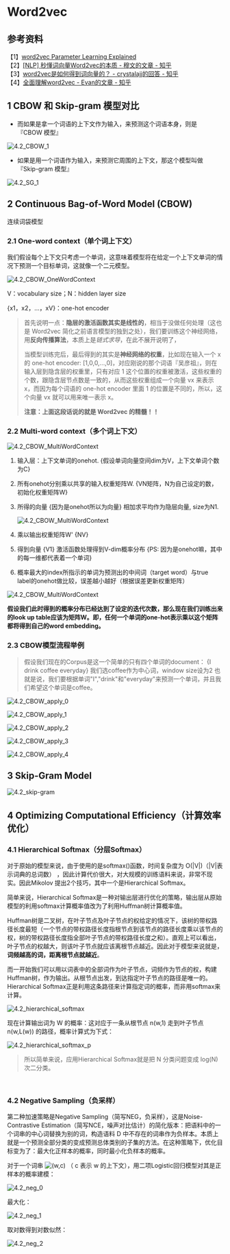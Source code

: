 # Word2vec

## 参考资料

【1】[word2vec Parameter Learning Explained](https://arxiv.org/pdf/1411.2738.pdf)    
【2】[[NLP] 秒懂词向量Word2vec的本质 - 穆文的文章 - 知乎](https://zhuanlan.zhihu.com/p/26306795)   
【3】[word2vec是如何得到词向量的？ - crystalajj的回答 - 知乎](https://www.zhihu.com/question/44832436/answer/266068967)   
【4】[全面理解word2vec - Evan的文章 - 知乎](https://zhuanlan.zhihu.com/p/33799633)   




## 1 CBOW 和 Skip-gram 模型对比

- 而如果是拿一个词语的上下文作为输入，来预测这个词语本身，则是 『CBOW 模型』

![4.2_CBOW_1](./pic/4.2/4.2_CBOW_1.png)

- 如果是用一个词语作为输入，来预测它周围的上下文，那这个模型叫做『Skip-gram 模型』

![4.2_SG_1](./pic/4.2/4.2_SG_1.png)

   

## 2 Continuous Bag-of-Word Model (CBOW)

连续词袋模型

### 2.1 One-word context（单个词上下文）

 我们假设每个上下文只考虑一个单词，这意味着模型将在给定一个上下文单词的情况下预测一个目标单词，这就像一个二元模型。

![4.2_CBOW_OneWordContext](./pic/4.2/4.2_CBOW_OneWordContext.png)

V：vocabulary size；N：hidden layer size

{x1，x2，...，xV}：one-hot encoder 

> 首先说明一点：**隐层的激活函数其实是线性的**，相当于没做任何处理（这也是 Word2vec 简化之前语言模型的独到之处），我们要训练这个神经网络，用**反向传播算法**，本质上是*链式求导*，在此不展开说明了，
>
> 当模型训练完后，最后得到的其实是**神经网络的权重**，比如现在输入一个 x 的 one-hot encoder: [1,0,0,…,0]，对应刚说的那个词语『吴彦祖』，则在输入层到隐含层的权重里，只有对应 1 这个位置的权重被激活，这些权重的个数，跟隐含层节点数是一致的，从而这些权重组成一个向量 vx 来表示x，而因为每个词语的 one-hot encoder 里面 1 的位置是不同的，所以，这个向量 vx 就可以用来唯一表示 x。
>
> **注意：上面这段话说的就是 Word2vec 的精髓！！**

   

### 2.2 Multi-word context（多个词上下文）

![4.2_CBOW_MultiWordContext](./pic/4.2/4.2_CBOW_MultiWordContext.png)

1. 输入层：上下文单词的onehot.  {假设单词向量空间dim为V，上下文单词个数为C}

2. 所有onehot分别乘以共享的输入权重矩阵W. {VN矩阵，N为自己设定的数，初始化权重矩阵W}

3. 所得的向量 {因为是onehot所以为向量} 相加求平均作为隐层向量, size为N1.

   ![4.2_CBOW_MultiWordContext](./pic/4.2/4.2_CBOW_h.png)

4. 乘以输出权重矩阵W' {NV}

5. 得到向量 {V1} 激活函数处理得到V-dim概率分布  {PS: 因为是onehot嘛，其中的每一维都代表着一个单词}

6. 概率最大的index所指示的单词为预测出的中间词（target word）与true label的onehot做比较，误差越小越好（根据误差更新权重矩阵）

![4.2_CBOW_MultiWordContext](./pic/4.2/4.2_CBOW_E.png)

**假设我们此时得到的概率分布已经达到了设定的迭代次数，那么现在我们训练出来的look up table应该为矩阵W。即，任何一个单词的one-hot表示乘以这个矩阵都将得到自己的word embedding。**

   

### 2.3 CBOW模型流程举例

> 假设我们现在的Corpus是这一个简单的只有四个单词的document：
> {I drink coffee everyday}
> 我们选coffee作为中心词，window size设为2
> 也就是说，我们要根据单词"I","drink"和"everyday"来预测一个单词，并且我们希望这个单词是coffee。

![4.2_CBOW_apply_0](./pic/4.2/4.2_CBOW_apply_0.jpg)

![4.2_CBOW_apply_1](./pic/4.2/4.2_CBOW_apply_1.jpg)

![4.2_CBOW_apply_2](./pic/4.2/4.2_CBOW_apply_2.jpg)

![4.2_CBOW_apply_3](./pic/4.2/4.2_CBOW_apply_3.jpg)

![4.2_CBOW_apply_4](./pic/4.2/4.2_CBOW_apply_4.jpg)

   

## 3 Skip-Gram Model

![4.2_skip-gram](./pic/4.2/4.2_skip-gram.png)



## 4 Optimizing Computational Efficiency（计算效率优化）

### 4.1 Hierarchical Softmax（分层Softmax）

对于原始的模型来说，由于使用的是softmax()函数，时间复杂度为 O(|V|)（|V|表示词典的总词数） ，因此计算代价很大，对大规模的训练语料来说，非常不现实。因此Mikolov 提出2个技巧，其中一个是Hierarchical Softmax。

简单来说，Hierarchical Softmax是一种对输出层进行优化的策略，输出层从原始模型的利用softmax计算概率值改为了利用Huffman树计算概率值。

Huffman树是二叉树，在叶子节点及叶子节点的权给定的情况下，该树的带权路径长度最短（一个节点的带权路径长度指根节点到该节点的路径长度乘以该节点的权，树的带权路径长度指全部叶子节点的带权路径长度之和）。直观上可以看出，叶子节点的权越大，则该叶子节点就应该离根节点越近。因此对于模型来说就是，**词频越高的词，距离根节点就越近**。

而一开始我们可以用以词表中的全部词作为叶子节点，词频作为节点的权，构建Huffman树，作为输出。从根节点出发，到达指定叶子节点的路径是唯一的。Hierarchical Softmax正是利用这条路径来计算指定词的概率，而非用softmax来计算。

![4.2_hierarchical_softmax](./pic/4.2/4.2_hierarchical_softmax.png)

现在计算输出词为 W 的概率：这对应于一条从根节点 n(w,1) 走到叶子节点 n(w,L(w)) 的路径，概率计算式为下式：

![4.2_hierarchical_softmax_p](./pic/4.2/4.2_hierarchical_softmax_p.jpg)

> 所以简单来说，应用Hierarchical Softmax就是把 N 分类问题变成 log(N)次二分类。
> 

​    

### 4.2 Negative Sampling（负采样）

第二种加速策略是Negative Sampling（简写NEG，负采样），这是Noise-Contrastive Estimation（简写NCE，噪声对比估计）的简化版本：把语料中的一个词串的中心词替换为别的词，构造语料 D 中不存在的词串作为负样本。本质上就是一个预测全部分类的变成预测总体类别的子集的方法。在这种策略下，优化目标变为了：最大化正样本的概率，同时最小化负样本的概率。

对于一个词串 ![(w,c)](https://www.zhihu.com/equation?tex=%28w%2Cc%29) （ c 表示 w 的上下文），用二项Logistic回归模型对其是正样本的概率建模：

![4.2_neg_0](./pic/4.2/4.2_neg_0.jpg)

最大化：

![4.2_neg_1](./pic/4.2/4.2_neg_1.jpg)

取对数得到对数似然：

![4.2_neg_2](./pic/4.2/4.2_neg_2.jpg)